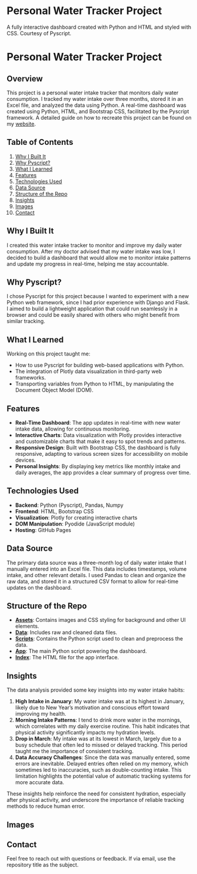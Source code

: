 # Personal Water Tracker Project
A fully interactive dashboard created with Python and HTML and styled with CSS. Courtesy of Pyscript.

# Personal Water Tracker Project

## Overview
This project is a personal water intake tracker that monitors daily water consumption. I tracked my water intake over three months, stored it in an Excel file, and analyzed the data using Python. A real-time dashboard was created using Python, HTML, and Bootstrap CSS, facilitated by the Pyscript framework. A detailed guide on how to recreate this project can be found on my [website](https://diseph.medium.com/python-dashboard-web-app-with-pyscript-2024-9fb7d65c9f25).

## Table of Contents
1. [Why I Built It](#why-i-built-it)
2. [Why Pyscript?](#why-pyscript?)
3. [What I Learned](#what-i-learned)
4. [Features](#features)
5. [Technologies Used](#technologies-used)
6. [Data Source](#data-source)
7. [Structure of the Repo](#structure-of-the-repo)
8. [Insights](#insights)
9. [Images](#images)
10. [Contact](#contact)

## Why I Built It
I created this water intake tracker to monitor and improve my daily water consumption. After my doctor advised that my water intake was low, I decided to build a dashboard that would allow me to monitor intake patterns and update my progress in real-time, helping me stay accountable. 

## Why Pyscript?
I chose Pyscript for this project because I wanted to experiment with a new Python web framework, since I had prior experience with Django and Flask. I aimed to build a lightweight application that could run seamlessly in a browser and could be easily shared with others who might benefit from similar tracking.

## What I Learned
Working on this project taught me:
- How to use Pyscript for building web-based applications with Python.
- The integration of Plotly data visualization in third-party web frameworks.
- Transporting variables from Python to HTML, by manipulating the Document Object Model (DOM).

## Features
- **Real-Time Dashboard**: The app updates in real-time with new water intake data, allowing for continuous monitoring.
- **Interactive Charts**: Data visualization with Plotly provides interactive and customizable charts that make it easy to spot trends and patterns.
- **Responsive Design**: Built with Bootstrap CSS, the dashboard is fully responsive, adapting to various screen sizes for accessibility on mobile devices.
- **Personal Insights**: By displaying key metrics like monthly intake and daily averages, the app provides a clear summary of progress over time.

## Technologies Used
- **Backend**: Python (Pyscript), Pandas, Numpy
- **Frontend**: HTML, Bootstrap CSS
- **Visualization**: Plotly for creating interactive charts
- **DOM Manipulation**: Pyodide (JavaScript module)
- **Hosting**: GitHub Pages

## Data Source
The primary data source was a three-month log of daily water intake that I manually entered into an Excel file. This data includes timestamps, volume intake, and other relevant details. I used Pandas to clean and organize the raw data, and stored it in a structured CSV format to allow for real-time updates on the dashboard.

## Structure of the Repo
- **[Assets](/assets)**: Contains images and CSS styling for background and other UI elements.
- **[Data](/data)**: Includes raw and cleaned data files.
- **[Scripts](/scripts)**: Contains the Python script used to clean and preprocess the data.
- **[App](/app.py)**: The main Python script powering the dashboard.
- **[Index](/Index.html)**: The HTML file for the app interface.

## Insights
The data analysis provided some key insights into my water intake habits:
1. **High Intake in January**: My water intake was at its highest in January, likely due to New Year’s motivation and conscious effort toward improving my health.
2. **Morning Intake Patterns**: I tend to drink more water in the mornings, which correlates with my daily exercise routine. This habit indicates that physical activity significantly impacts my hydration levels.
3. **Drop in March**: My intake was at its lowest in March, largely due to a busy schedule that often led to missed or delayed tracking. This period taught me the importance of consistent tracking.
4. **Data Accuracy Challenges**: Since the data was manually entered, some errors are inevitable. Delayed entries often relied on my memory, which sometimes led to inaccuracies, such as double-counting intake. This limitation highlights the potential value of automatic tracking systems for more accurate data.

These insights help reinforce the need for consistent hydration, especially after physical activity, and underscore the importance of reliable tracking methods to reduce human error.

## Images


## Contact
Feel free to reach out with questions or feedback. If via email, use the repository title as the subject.
